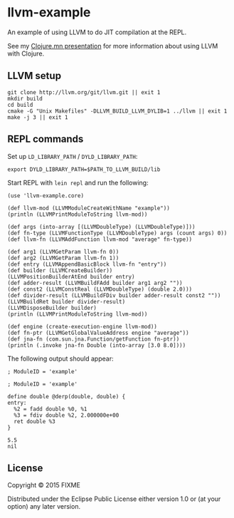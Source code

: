 # llvm-example

An example of using LLVM to do JIT compilation at the REPL.

See my [Clojure.mn presentation](https://docs.google.com/presentation/d/1nGUM3z8icynYQ_fj02Y_AefXwHaIuCsvubwKtpKPdxI/edit?usp=sharing) for more information about using LLVM with Clojure.

## LLVM setup

```
git clone http://llvm.org/git/llvm.git || exit 1
mkdir build
cd build
cmake -G "Unix Makefiles" -DLLVM_BUILD_LLVM_DYLIB=1 ../llvm || exit 1
make -j 3 || exit 1
```

## REPL commands

Set up `LD_LIBRARY_PATH` / `DYLD_LIBRARY_PATH`:
```
export DYLD_LIBRARY_PATH=$PATH_TO_LLVM_BUILD/lib
```

Start REPL with `lein repl` and run the following:
```
(use 'llvm-example.core)

(def llvm-mod (LLVMModuleCreateWithName "example"))
(println (LLVMPrintModuleToString llvm-mod))

(def args (into-array [(LLVMDoubleType) (LLVMDoubleType)]))
(def fn-type (LLVMFunctionType (LLVMDoubleType) args (count args) 0))
(def llvm-fn (LLVMAddFunction llvm-mod "average" fn-type))

(def arg1 (LLVMGetParam llvm-fn 0))
(def arg2 (LLVMGetParam llvm-fn 1))
(def entry (LLVMAppendBasicBlock llvm-fn "entry"))
(def builder (LLVMCreateBuilder))
(LLVMPositionBuilderAtEnd builder entry)
(def adder-result (LLVMBuildFAdd builder arg1 arg2 ""))
(def const2 (LLVMConstReal (LLVMDoubleType) (double 2.0)))
(def divider-result (LLVMBuildFDiv builder adder-result const2 ""))
(LLVMBuildRet builder divider-result)
(LLVMDisposeBuilder builder)
(println (LLVMPrintModuleToString llvm-mod))

(def engine (create-execution-engine llvm-mod))
(def fn-ptr (LLVMGetGlobalValueAddress engine "average"))
(def jna-fn (com.sun.jna.Function/getFunction fn-ptr))
(println (.invoke jna-fn Double (into-array [3.0 8.0])))
```

The following output should appear:
```
; ModuleID = 'example'

; ModuleID = 'example'

define double @derp(double, double) {
entry:
  %2 = fadd double %0, %1
  %3 = fdiv double %2, 2.000000e+00
  ret double %3
}

5.5
nil
```

## License

Copyright © 2015 FIXME

Distributed under the Eclipse Public License either version 1.0 or (at
your option) any later version.
